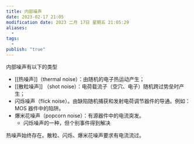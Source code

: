 ```yaml
---
title: 内部噪声
date: 2023-02-17 21:05
modification date: 2023 二月 17日 星期五 21:05:29
aliases:
  - 
tags:
  - 
publish: "true"
---
```


内部噪声有以下的类型

- [[热噪声]]（thermal noise）：由随机的电子热运动产生；
- [[散粒噪声]] （shot noise）：电荷载流子（空穴、电子）随机跨过势垒时产生；
- 闪烁噪声（flick noise）。由缺陷随机捕获和发射电荷调节器件的导通。例如：MOS 器件中的陷阱。
- 爆米花噪声（popcorn noise）：有源器件中的电流突发。
	- 闪烁噪声的一种，但个别事件得到解决 

热噪声始终存在。散粒、闪烁、爆米花噪声要求有电流流过。
